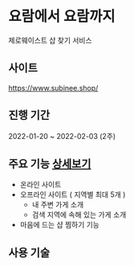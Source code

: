 # 요람에서 요람까지
제로웨이스트 샵 찾기 서비스

## 사이트
https://www.subinee.shop/

## 진행 기간
2022-01-20 ~ 2022-02-03 (2주)

## 주요 기능 <a href="https://github.com/suubinkim/cradleTocradle_back/wiki/%EC%A3%BC%EC%9A%94-%EA%B8%B0%EB%8A%A5">상세보기</a>
- 온라인 사이트 
- 오프라인 사이트 ( 지역별 최대 5개 )
  - 내 주변 가게 소개
  - 검색 지역에 속해 있는 가게 소개
- 마음에 드는 샵 찜하기 기능

## 사용 기술
